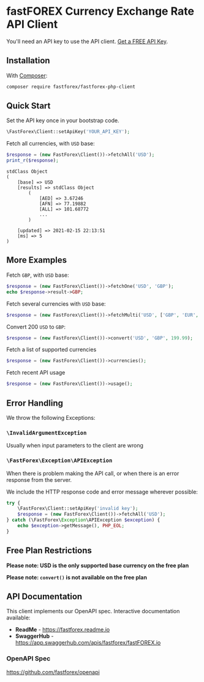 # fastFOREX Currency Exchange Rate API Client
You'll need an API key to use the API client. [Get a FREE API Key](https://console.fastforex.io).

## Installation

With [Composer](https://getcomposer.org):
```bash
composer require fastforex/fastforex-php-client
```

## Quick Start
Set the API key once in your bootstrap code. 
```php
\FastForex\Client::setApiKey('YOUR_API_KEY');
```

Fetch all currencies, with `USD` base:
```php
$response = (new FastForex\Client())->fetchAll('USD');
print_r($response);
```
```
stdClass Object
(
    [base] => USD
    [results] => stdClass Object
        (
            [AED] => 3.67246
            [AFN] => 77.19882
            [ALL] => 101.68772
            ...
        )

    [updated] => 2021-02-15 22:13:51
    [ms] => 5
)
```
## More Examples

Fetch `GBP`, with `USD` base:
```php
$response = (new FastForex\Client())->fetchOne('USD', 'GBP');
echo $response->result->GBP;
```

Fetch several currencies with `USD` base:
```php
$response = (new FastForex\Client())->fetchMulti('USD', ['GBP', 'EUR', 'CHF']);
```

Convert 200 `USD` to `GBP`:
```php
$response = (new FastForex\Client())->convert('USD', 'GBP', 199.99);
```

Fetch a list of supported currencies
```php
$response = (new FastForex\Client())->currencies();
```

Fetch recent API usage
```php
$response = (new FastForex\Client())->usage();
```

## Error Handling

We throw the following Exceptions:

### `\InvalidArgumentException`
Usually when input parameters to the client are wrong

### `\FastForex\Exception\APIException`
When there is problem making the API call, or when there is an error response from the server.

We include the HTTP response code and error message wherever possible:

```php
try {
    \FastForex\Client::setApiKey('invalid key');
    $response = (new FastForex\Client())->fetchAll('USD');
} catch (\FastForex\Exception\APIException $exception) {
    echo $exception->getMessage(), PHP_EOL;
}
```

## Free Plan Restrictions

**Please note: USD is the only supported base currency on the free plan**

**Please note: `convert()` is not available on the free plan**

## API Documentation

This client implements our OpenAPI spec. Interactive documentation available:

* **ReadMe** - https://fastforex.readme.io
* **SwaggerHub** - https://app.swaggerhub.com/apis/fastforex/fastFOREX.io

### OpenAPI Spec
https://github.com/fastforex/openapi